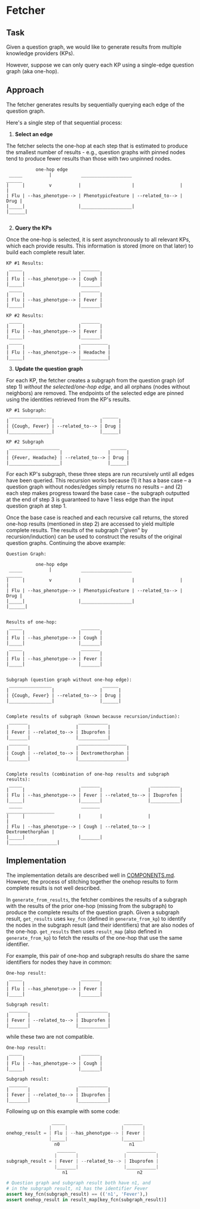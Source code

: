 # Fetcher

## Task
Given a question graph, we would like to generate results from multiple knowledge providers (KPs).

However, suppose we can only query each KP using a single-edge question graph (aka one-hop).

## Approach
The fetcher generates results by sequentially querying each edge of the question graph.

Here's a single step of that sequential process:

1. **Select an edge**

The fetcher selects the one-hop at each step that is estimated to produce the smallest number of results - e.g., question graphs with pinned nodes tend to produce fewer results than those with two unpinned nodes.

```
           one-hop edge
 _____          |           ___________________                   ______
|     |         v          |                   |                 |      |
| Flu | --has_phenotype--> | PhenotypicFeature | --related_to--> | Drug |
|_____|                    |___________________|                 |______|
                  
```

2. **Query the KPs**

Once the one-hop is selected, it is sent asynchronously to all relevant KPs, which each provide results. This information is stored (more on that later) to build each complete result later.

```
KP #1 Results:
 _____                      _______
|     |                    |       |
| Flu | --has_phenotype--> | Cough |
|_____|                    |_______|
 _____                      _______
|     |                    |       |
| Flu | --has_phenotype--> | Fever |
|_____|                    |_______|

KP #2 Results:
 _____                      _______
|     |                    |       |
| Flu | --has_phenotype--> | Fever |
|_____|                    |_______|
 _____                      __________
|     |                    |          |
| Flu | --has_phenotype--> | Headache |
|_____|                    |__________|
```

3. **Update the question graph**

For each KP, the fetcher creates a subgraph from the question graph (of step 1) *without the selected/one-hop edge*, and all orphans (nodes without neighbors) are removed. The endpoints of the selected edge are pinned using the identities retrieved from the KP's results.

```
KP #1 Subgraph:
 ________________                   ______
|                |                 |      |
| {Cough, Fever} | --related_to--> | Drug |
|________________|                 |______|

KP #2 Subgraph
 ___________________                   ______
|                   |                 |      |
| {Fever, Headache} | --related_to--> | Drug |
|___________________|                 |______|

```

For each KP's subgraph, these three steps are run recursively until all edges have been queried. This recursion works because (1) it has a base case – a question graph without nodes/edges simply returns no results – and (2) each step makes progress toward the base case – the subgraph outputted at the end of step 3 is guaranteed to have 1 less edge than the input question graph at step 1.

Once the base case is reached and each recursive call returns, the stored one-hop results (mentioned in step 2) are accessed to yield multiple complete results. The results of the subgraph ("given" by recursion/induction) can be used to construct the results of the original question graphs. Continuing the above example:
```
Question Graph:

           one-hop edge
 _____          |           ___________________                   ______
|     |         v          |                   |                 |      |
| Flu | --has_phenotype--> | PhenotypicFeature | --related_to--> | Drug |
|_____|                    |___________________|                 |______|


Results of one-hop:
 _____                      _______
|     |                    |       |
| Flu | --has_phenotype--> | Cough |
|_____|                    |_______|
 _____                      _______
|     |                    |       |
| Flu | --has_phenotype--> | Fever |
|_____|                    |_______|


Subgraph (question graph without one-hop edge):
 ________________                   ______
|                |                 |      |
| {Cough, Fever} | --related_to--> | Drug |
|________________|                 |______|


Complete results of subgraph (known because recursion/induction):
 _______                   ___________
|       |                 |           |
| Fever | --related_to--> | Ibuprofen |
|_______|                 |___________|
 _______                   __________________
|       |                 |                  |
| Cough | --related_to--> | Dextromethorphan |
|_______|                 |__________________|


Complete results (combination of one-hop results and subgraph results):
 _____                      _______                   ___________
|     |                    |       |                 |           |
| Flu | --has_phenotype--> | Fever | --related_to--> | Ibuprofen |
|_____|                    |_______|                 |___________|
 _____                      _______                   __________________
|     |                    |       |                 |                  |
| Flu | --has_phenotype--> | Cough | --related_to--> | Dextromethorphan |
|_____|                    |_______|                 |__________________|
```

## Implementation

The implementation details are described well in [COMPONENTS.md](https://github.com/ranking-agent/strider/blob/ff025060c55bf4f357a44f45cfd9288fa9c6a754/docs/COMPONENTS.md). However, the process of stitching together the onehop results to form complete results is not well described.

In `generate_from_results`, the fetcher combines the results of a subgraph with the results of the prior one-hop (missing from the subgraph) to produce the complete results of the question graph. Given a subgraph result, `get_results` uses `key_fcn` (defined in `generate_from_kp`) to identify the nodes in the subgraph result (and their identifiers) that are also nodes of the one-hop. `get_results` then uses `result_map` (also defined in `generate_from_kp`) to fetch the results of the one-hop that use the same identifier.

For example, this pair of one-hop and subgraph results do share the same identifiers for nodes they have in common: 
```
One-hop result:
 _____                      _______
|     |                    |       |
| Flu | --has_phenotype--> | Fever |
|_____|                    |_______|

Subgraph result:
 _______                   ___________
|       |                 |           |
| Fever | --related_to--> | Ibuprofen |
|_______|                 |___________|
```
while these two are not compatible.

```
One-hop result:
 _____                      _______
|     |                    |       |
| Flu | --has_phenotype--> | Cough |
|_____|                    |_______|

Subgraph result:
 _______                   ___________
|       |                 |           |
| Fever | --related_to--> | Ibuprofen |
|_______|                 |___________|
```

Following up on this example with some code:
```python
                 _____                      _______
                |     |                    |       |
onehop_result = | Flu | --has_phenotype--> | Fever |
                |_____|                    |_______|
                  n0                          n1
                   _______                   ___________
                  |       |                 |           |
subgraph_result = | Fever | --related_to--> | Ibuprofen |
                  |_______|                 |___________|
                     n1                          n2

# Question graph and subgraph result both have n1, and
# in the subgraph result, n1 has the identifier Fever
assert key_fcn(subgraph_result) == (('n1', 'Fever'),)
assert onehop_result in result_map[key_fcn(subgraph_result)]
```